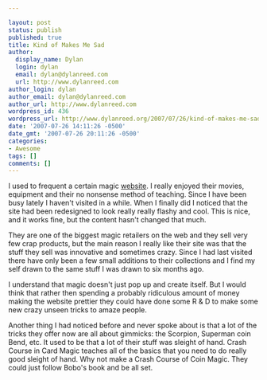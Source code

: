 ```yaml
---

layout: post
status: publish
published: true
title: Kind of Makes Me Sad
author:
  display_name: Dylan
  login: dylan
  email: dylan@dylanreed.com
  url: http://www.dylanreed.com
author_login: dylan
author_email: dylan@dylanreed.com
author_url: http://www.dylanreed.com
wordpress_id: 436
wordpress_url: http://www.dylanreed.org/2007/07/26/kind-of-makes-me-sad/
date: '2007-07-26 14:11:26 -0500'
date_gmt: '2007-07-26 20:11:26 -0500'
categories:
- Awesome
tags: []
comments: []
---
```


I used to frequent a certain magic [website][1]. I really enjoyed their movies, equipment and their no nonsense method of teaching. Since I have been busy lately I haven't visited in a while. When I finally did I noticed that the site had been redesigned to look really really flashy and cool. This is nice, and it works fine, but the content hasn't changed that much. 

   [1]: http://www.ellusionist.com

They are one of the biggest magic retailers on the web and they sell very few crap products, but the main reason I really like their site was that the stuff they sell was innovative and sometimes crazy. Since I had last visited there have only been a few small additions to their collections and I find my self drawn to the same stuff I was drawn to six months ago.

I understand that magic doesn't just pop up and create itself. But I would think that rather then spending a probably ridiculous amount of money making the website prettier they could have done some R & D to make some new crazy unseen tricks to amaze people. 

Another thing I had noticed before and never spoke about is that a lot of the tricks they offer now are all about gimmicks: the Scorpion, Superman coin Bend, etc. It used to be that a lot of their stuff was sleight of hand. Crash Course in Card Magic teaches all of the basics that you need to do really good sleight of hand. Why not make a Crash Course of Coin Magic. They could just follow Bobo's book and be all set.

